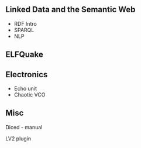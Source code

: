 ## Linked Data and the Semantic Web

* RDF Intro
* SPARQL
* NLP

## ELFQuake

## Electronics

* Echo unit
* Chaotic VCO

## Misc

Diced - manual

LV2 plugin